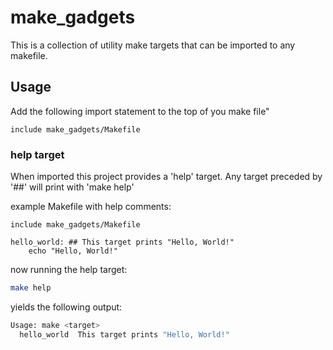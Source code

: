 # make_gadgets
This is a collection of utility make targets that can be imported to any makefile.

## Usage 

Add the following import statement to the top of you make file"
```make
include make_gadgets/Makefile
```

### help target
When imported this project provides a 'help' target. Any target preceded by '##' 
will print with 'make help'

example Makefile with help comments:
```make
include make_gadgets/Makefile

hello_world: ## This target prints "Hello, World!"
    echo "Hello, World!"
```
now running the help target:
```bash
make help
```
yields the following output:
```bash
Usage: make <target>
  hello_world  This target prints "Hello, World!"
```
